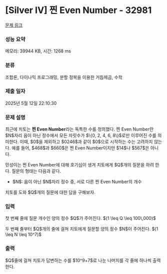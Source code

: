 # [Silver IV] 찐 Even Number - 32981 

[문제 링크](https://www.acmicpc.net/problem/32981) 

### 성능 요약

메모리: 39944 KB, 시간: 1268 ms

### 분류

조합론, 다이나믹 프로그래밍, 분할 정복을 이용한 거듭제곱, 수학

### 제출 일자

2025년 5월 12일 22:10:30

### 문제 설명

<p>최근에 치토는 <strong>찐 Even Number</strong>라는 독특한 수를 정의했다. 찐 Even Number란 $N$자리 음이 아닌 정수에서 모든 자릿수가 $\{0, 2, 4, 6, 8\}$로만 이루어진 수를 의미한다. 이때, $0$을 제외하고 $0246$과 같이 $0$으로 시작하는 수는 고려하지 않는다. 예를 들어, $468$과 $660$은 찐 Even Number이지만 $14$나 $567$은 아니다.</p>

<p>민성이는 찐 Even Number에 대해 호기심이 생겨 치토에게 $Q$개의 질문을 하려 한다. 질문의 형태는 다음과 같다.</p>

<ul>
	<li>$N$: 음이 아닌 $N$자리 정수 중, 서로 다른 찐 Even Number의 개수</li>
</ul>

<p>치토를 도와 $Q$개의 질문에 대한 답을 구해보자.</p>

### 입력 

 <p>첫 번째 줄에 질문 개수인 양의 정수 $Q$가 주어진다. $(1 \leq Q \leq 100\,000)$</p>

<p>두 번째 줄부터 $Q$개의 줄에 걸쳐 치토에게 질문할 양의 정수 $N$이 주어진다. $(1 \leq N \leq 10^7)$</p>

### 출력 

 <p>$Q$줄에 걸쳐 치토가 답변하는 수를 $10^9+7$로 나눈 나머지를 각 줄에 하나씩 출력한다.</p>

